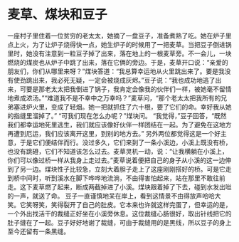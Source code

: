 # 麦草、煤块和豆子

一座村子里住着一位贫穷的老太太，她摘了一盘豆子，准备煮熟了吃。她在炉子里点上火，为了让炉子烧得快一点，她生炉子的时候用了一把麦草。当把豆子倒进锅里时，她没有注意到一粒豆子掉了出来，落在地上的一根麦草旁。不一会儿，一块燃烧的煤炭也从炉子中跳了出来，落在它俩的旁边。于是，麦草开口说：“亲爱的朋友们，你们从哪里来呀？”煤块答道：“我总算幸运地从火里跳出来了。要是我没有使劲跳出来，我必死无疑，一定会被烧成灰烬。”豆子说：“我也成功地逃了出来，可要是那老太太把我倒进了锅子，我肯定会像我的伙伴们一样，被她毫不留情地煮成浓汤。”“难道我不是不幸中之万幸吗？”麦草问，“那个老太太把我所有的兄弟塞进炉火里，变成了轻烟。她一把就抓住了六十根，要了它们的命。幸好我从她的指缝里溜掉了。” 
“可我们现在怎么办呢？”煤块问。 
“我觉得，”豆子回答，“既然我们都幸运地死里逃生，我们就应该像好伙伴一样团结在一起。为了避免在这地方再遭到厄运，我们应该离开这里，到别的地方去。” 
另外两位都觉得这是一个好主意，于是它们便结伴而行。没过多久，它们来到了一条小溪边，小溪上既没有桥，也没有跳磴，它们不知道该怎么过去。麦草灵机一动，说：“让我横躺在小溪上，你们可以像过桥一样从我身上走过去。”麦草说着便把自己的身子从小溪的这一边伸到了另一边。煤块性子比较急，立刻大着胆子走上了这座刚刚搭好的桥。可是它走到桥中间时，听到溪水在脚下哗哗地流淌，不由得害怕起来，站在那里不敢往前走。这下麦草燃了起来，断成两截掉进了小溪。煤块跟着掉了下去，碰到水发出咝的一声，就送了命。 
豆子一直谨慎地呆在岸上，看到这情景不由得放声哈哈大笑。它笑呀笑，笑得裂开了自己的肚皮。它本来也许就这样完蛋了，但幸运的是，一个外出找活干的裁缝正好坐在小溪旁休息。这位裁缝心肠很好，取出针线把它的肚子缝在了一起。豆子好好地谢了裁缝，可由于裁缝用的是黑线，所以豆子的身上至今还留有一条黑缝。 